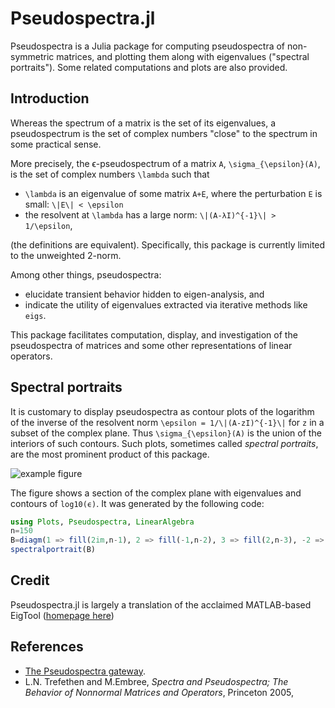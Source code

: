 # Pseudospectra.jl

Pseudospectra is a Julia package for computing pseudospectra of
non-symmetric matrices, and plotting them along with eigenvalues
("spectral portraits"). Some related computations and plots are
also provided.

## Introduction
Whereas the spectrum of a matrix is the set of its eigenvalues,
a pseudospectrum is the set of complex numbers "close" to the spectrum
in some practical sense.

More precisely, the ϵ-pseudospectrum of a matrix `A`, ``\sigma_{\epsilon}(A)``,
is the set of complex numbers ``\lambda`` such that
* ``\lambda`` is an eigenvalue of some matrix ``A+E``, where the perturbation ``E`` is small: ``\|E\| < \epsilon``
* the resolvent at ``\lambda`` has a large norm: ``\|(A-λI)^{-1}\| > 1/\epsilon``,

(the definitions are equivalent).
Specifically, this package is currently limited to the unweighted 2-norm.

Among other things, pseudospectra:
* elucidate transient behavior hidden to eigen-analysis, and
* indicate the utility of eigenvalues extracted via iterative methods like `eigs`.

This package facilitates computation, display, and investigation of
the pseudospectra of matrices and some other representations of linear
operators.

## Spectral portraits
It is customary to display pseudospectra as contour plots of the logarithm
of the inverse of the resolvent norm ``\epsilon = 1/\|(A-zI)^{-1}\|`` for ``z``
in a subset of the complex plane. Thus ``\sigma_{\epsilon}(A)`` is the union
of the interiors of such contours. Such plots, sometimes called
*spectral portraits*, are the most prominent product of this package.

![example figure](https://user-images.githubusercontent.com/18298838/55284298-c4213100-5341-11e9-8718-514acdf3ab9e.png)

The figure shows a section of the complex plane with eigenvalues and contours
of `log10(ϵ)`. It was generated by the following code:

```julia
using Plots, Pseudospectra, LinearAlgebra
n=150
B=diagm(1 => fill(2im,n-1), 2 => fill(-1,n-2), 3 => fill(2,n-3), -2 => fill(-4,n-2), -3 => fill(-2im, n-3))
spectralportrait(B)
```

## Credit
Pseudospectra.jl is largely a translation of the acclaimed MATLAB-based EigTool
([homepage here](http://www.comlab.ox.ac.uk/pseudospectra/eigtool))

## References
* [The Pseudospectra gateway](http://www.cs.ox.ac.uk/pseudospectra/intro.html).
* L.N. Trefethen and M.Embree, *Spectra and Pseudospectra; The Behavior of Nonnormal Matrices and Operators*, Princeton 2005,
